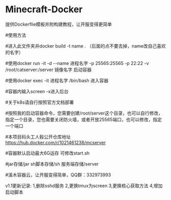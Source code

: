 # Minecraft-Docker
提供Dockerflie模板并附构建教程，让开服变得更简单


#使用方法

#进入此文件夹并docker build -t name . （后面的点不要去掉，name改自己喜欢的名字）

#使用docker run -it -d --name 进程名字 -p 25565:25565 -p 22:22 -v /root/catserver:/server 镜像名字 启动容器

#使用docker exec -it 进程名字 /bin/bash 进入容器

#容器内输入screen -x进入后台

#关于k8s请自行按照官方文档部署


#按照我的启动容器命令，您需要创建/root/server这个目录，也可以自行修改，指定一个目录，您也需要关闭防火墙，或者开放25565端口，也可以修改，指定一个端口

#本项目码头工人毂公开仓库地址 https://hub.docker.com/r/1021461238/mcserver

#容器默认启动最大6G运存 可修改start.sh

#jar存储/jar sh脚本存储/sh 服务端存储/server

#溪木容器云，让开服变得简单，QQ群：332973993

v1.1更新记录:
1,删除sshd服务
2,更换tmux为screen
3,更换核心获取方法
4,增加启动脚本
